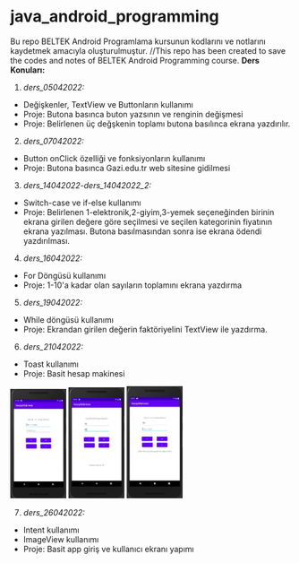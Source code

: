 # java_android_programming
Bu repo BELTEK Android Programlama kursunun kodlarını ve notlarını kaydetmek amacıyla oluşturulmuştur. //This repo has been created to save the codes and notes of BELTEK Android Programming course.
**Ders Konuları:**

1. *ders_05042022:*

+ Değişkenler, TextView ve Buttonların kullanımı
+ Proje: Butona basınca buton yazsının ve renginin değişmesi
+ Proje: Belirlenen üç değşkenin toplamı butona basılınca ekrana yazdırılır.

2. *ders_07042022:*

+ Button onClick özelliği ve fonksiyonların kullanımı
+ Proje: Butona basınca Gazi.edu.tr web sitesine gidilmesi

3. *ders_14042022-ders_14042022_2:*

+ Switch-case ve if-else kullanımı
+ Proje: Belirlenen 1-elektronik,2-giyim,3-yemek seçeneğinden birinin ekrana girilen değere göre seçilmesi ve seçilen kategorinin fiyatının ekrana yazılması. Butona basılmasından sonra ise ekrana ödendi yazdırılması.

4. *ders_16042022:*

+ For Döngüsü kullanımı
+ Proje: 1-10'a kadar olan sayıların toplamını ekrana yazdırma

5. *ders_19042022:*

+ While döngüsü kullanımı
+ Proje: Ekrandan girilen değerin faktöriyelini TextView ile yazdırma.

6. *ders_21042022:*

+ Toast kullanımı
+ Proje: Basit hesap makinesi
<!-- ![Hesap Makinesi App](pictures/android_hesapMakinesi.jpg) -->
<img src="pictures/android_hesapMakinesi.jpg" alt="drawing" width="100"/>
<img src="pictures/android_hesapMakinesi_2.jpg" alt="drawing" width="100"/>
<img src="pictures/android_hesapMakinesi_3.jpg" alt="drawing" width="100"/>


7. *ders_26042022:*

+ Intent kullanımı
+ ImageView kullanımı
+ Proje: Basit app giriş ve kullanıcı ekranı yapımı
